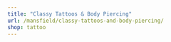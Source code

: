 ```yaml
---
title: "Classy Tattoos & Body Piercing"
url: /mansfield/classy-tattoos-and-body-piercing/
shop: tattoo
---
```

